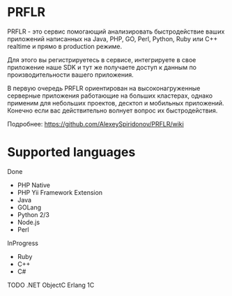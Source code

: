 PRFLR
=====


PRFLR - это сервис помогающий анализировать быстродействие ваших приложений написанных на Java, PHP, GO, Perl, Python, Ruby или C++  realtime и прямо в production режиме. 

Для этого вы регистрируетесь в сервисе, интегрируете в свое приложение наше SDK и тут же получаете доступ к данным по производительности вашего приложения. 

В первую очередь PRFLR ориентирован на высоконагруженные серверные приложения работающие на больших кластерах, однако применим для небольших проектов, десктоп и мобильных приложений. Конечно если вас действительно волнует вопрос их быстродействия.

Подробнее:  https://github.com/AlexeySpiridonov/PRFLR/wiki



Supported languages
=====

Done
* PHP Native
* PHP Yii Framework Extension
* Java
* GOLang
* Python 2/3
* Node.js
* Perl

InProgress
* Ruby
* С++
* C#

TODO
.NET
ObjectC
Erlang
1С

